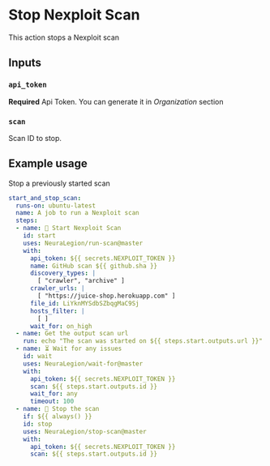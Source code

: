 # Stop Nexploit Scan

This action stops a Nexploit scan

## Inputs

### `api_token`

**Required** Api Token. You can generate it in *Organization* section

### `scan`

Scan ID to stop.

## Example usage

Stop a previously started scan

```yml
start_and_stop_scan:
  runs-on: ubuntu-latest
  name: A job to run a Nexploit scan
  steps:
  - name: 🏁 Start Nexploit Scan
    id: start
    uses: NeuraLegion/run-scan@master
    with:
      api_token: ${{ secrets.NEXPLOIT_TOKEN }}
      name: GitHub scan ${{ github.sha }}
      discovery_types: |
        [ "crawler", "archive" ]
      crawler_urls: |
        [ "https://juice-shop.herokuapp.com" ]
      file_id: LiYknMYSdbSZbqgMaC9Sj
      hosts_filter: |
        [ ]
      wait_for: on_high
  - name: Get the output scan url
    run: echo "The scan was started on ${{ steps.start.outputs.url }}"
  - name: ⏳ Wait for any issues
    id: wait
    uses: NeuraLegion/wait-for@master
    with:
      api_token: ${{ secrets.NEXPLOIT_TOKEN }}
      scan: ${{ steps.start.outputs.id }}
      wait_for: any
      timeout: 100
  - name: 🛑 Stop the scan
    if: ${{ always() }}
    id: stop
    uses: NeuraLegion/stop-scan@master
    with:
      api_token: ${{ secrets.NEXPLOIT_TOKEN }}
      scan: ${{ steps.start.outputs.id }}
```

